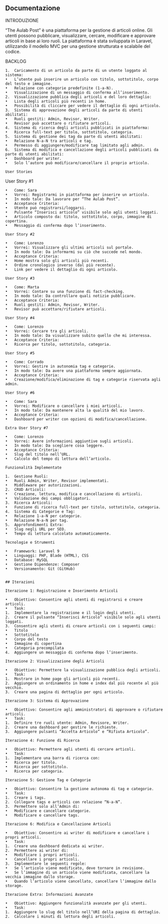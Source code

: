 ## Documentazione 

INTRODUZIONE

“The Aulab Post” è una piattaforma per la gestione di articoli online. Gli utenti possono pubblicare, visualizzare, cercare, modificare e approvare articoli in base ai loro ruoli. La piattaforma è stata sviluppata in Laravel, utilizzando il modello MVC per una gestione strutturata e scalabile del codice.

BACKLOG

	1.	Caricamento di un articolo da parte di un utente loggato al sistema:
	•	L’utente può inserire un articolo con titolo, sottotitolo, corpo del testo e immagine.
	•	Relazione con categorie predefinite (1-a-N).
	•	Visualizzazione di un messaggio di conferma all’inserimento.
	2.	Visualizzazione pubblica degli articoli e del loro dettaglio:
	•	Lista degli articoli più recenti in home.
	•	Possibilità di cliccare per vedere il dettaglio di ogni articolo.
	3.	Sistema di approvazione degli articoli da parte di utenti abilitati:
	•	Ruoli gestiti: Admin, Revisor, Writer.
	•	Revisor può accettare o rifiutare articoli.
	4.	Sistema di ricerca degli articoli pubblicati in piattaforma:
	•	Ricerca full-text per titolo, sottotitolo, categoria.
	5.	Sistema di gestione dei tag da parte di utenti abilitati:
	•	Relazione N-a-N tra articoli e tag.
	•	Permesso di aggiungere/modificare tag limitato agli admin.
	6.	Sistema di modifica e cancellazione degli articoli pubblicati da parte di utenti abilitati:
	•	Dashboard per writer.
	•	Solo l’autore può modificare/cancellare il proprio articolo.

    User Stories

User Story #1

	•	Come: Sara
	•	Vorrei: Registrarmi in piattaforma per inserire un articolo.
	•	In modo tale: Da lavorare per “The Aulab Post”.
	•	Acceptance Criteria:
	•	Utente può registrarsi/loggarsi.
	•	Pulsante “Inserisci articolo” visibile solo agli utenti loggati.
	•	Articolo composto da: titolo, sottotitolo, corpo, immagine di copertina.
	•	Messaggio di conferma dopo l’inserimento.

    User Story #2

	•	Come: Lorenzo
	•	Vorrei: Visualizzare gli ultimi articoli sul portale.
	•	In modo tale: Da informarmi su ciò che succede nel mondo.
	•	Acceptance Criteria:
	•	Home mostra solo gli articoli più recenti.
	•	Ordine cronologico inverso (dal più recente).
	•	Link per vedere il dettaglio di ogni articolo.

    User Story #3

	•	Come: Marta
	•	Vorrei: Contare su una funzione di fact-checking.
	•	In modo tale: Da controllare quali notizie pubblicare.
	•	Acceptance Criteria:
	•	Ruoli gestiti: Admin, Revisor, Writer.
	•	Revisor può accettare/rifiutare articoli.

    User Story #4

	•	Come: Lorenzo
	•	Vorrei: Cercare tra gli articoli.
	•	In modo tale: Da visualizzare subito quello che mi interessa.
	•	Acceptance Criteria:
	•	Ricerca per titolo, sottotitolo, categoria.

    User Story #5

	•	Come: Corrado
	•	Vorrei: Gestire in autonomia tag e categorie.
	•	In modo tale: Da avere una piattaforma sempre aggiornata.
	•	Acceptance Criteria:
	•	Creazione/modifica/eliminazione di tag e categorie riservata agli admin.

    User Story #6

	•	Come: Sara
	•	Vorrei: Modificare o cancellare i miei articoli.
	•	In modo tale: Da mantenere alta la qualità del mio lavoro.
	•	Acceptance Criteria:
	•	Dashboard per writer con opzioni di modifica/cancellazione.

    Extra User Story #7

	•	Come: Lorenzo
	•	Vorrei: Avere informazioni aggiuntive sugli articoli.
	•	In modo tale: Da scegliere cosa leggere.
	•	Acceptance Criteria:
	•	Slug del titolo nell’URL.
	•	Calcolo del tempo di lettura dell’articolo.

    Funzionalità Implementate

	1.	Gestione Ruoli:
	•	Ruoli Admin, Writer, Revisor implementati.
	•	Middleware per autorizzazioni.
	2.	CRUD Articoli:
	•	Creazione, lettura, modifica e cancellazione di articoli.
	•	Validazione dei campi obbligatori.
	3.	Ricerca Articoli:
	•	Funzione di ricerca full-text per titolo, sottotitolo, categoria.
	4.	Sistema di Categorie e Tag:
	•	Relazione 1-a-N per categorie.
	•	Relazione N-a-N per tag.
	5.	Approfondimenti Extra:
	•	Slug negli URL per SEO.
	•	Tempo di lettura calcolato automaticamente.

    Tecnologie e Strumenti

	•	Framework: Laravel 9
	•	Linguaggi: PHP, Blade (HTML), CSS
	•	Database: MySQL
	•	Gestione Dipendenze: Composer
	•	Versionamento: Git (GitHub)


	## Iterazioni

	Iterazione 1: Registrazione e Inserimento Articoli

	•	Obiettivo: Consentire agli utenti di registrarsi e creare articoli.
	•	Task:
	1.	Implementare la registrazione e il login degli utenti.
	2.	Creare il pulsante “Inserisci Articolo” visibile solo agli utenti loggati.
	3.	Consentire agli utenti di creare articoli con i seguenti campi:
	•	Titolo
	•	Sottotitolo
	•	Corpo del testo
	•	Immagine di copertina
	•	Categoria precompilata
	4.	Aggiungere un messaggio di conferma dopo l’inserimento.

	Iterazione 2: Visualizzazione degli Articoli

	•	Obiettivo: Permettere la visualizzazione pubblica degli articoli.
	•	Task:
	1.	Mostrare in home page gli articoli più recenti.
	2.	Aggiungere un ordinamento in home e index dal più recente al più vecchio.
	3.	Creare una pagina di dettaglio per ogni articolo.

	Iterazione 3: Sistema di Approvazione

	•	Obiettivo: Consentire agli amministratori di approvare o rifiutare articoli.
	•	Task:
	1.	Definire tre ruoli utente: Admin, Revisore, Writer.
	2.	Creare una dashboard per gestire le richieste.
	3.	Aggiungere pulsanti “Accetta Articolo” e “Rifiuta Articolo”.

	Iterazione 4: Funzione di Ricerca

	•	Obiettivo: Permettere agli utenti di cercare articoli.
	•	Task:
	1.	Implementare una barra di ricerca con:
	•	Ricerca per titolo.
	•	Ricerca per sottotitolo.
	•	Ricerca per categoria.
    
    Iterazione 5: Gestione Tag e Categorie

	•	Obiettivo: Consentire la gestione autonoma di tag e categorie.
	•	Task:
	1.	Creare i tags.
	2.	Collegare tags e articoli con relazione “N-a-N”.
	3.	Permettere solo all’Admin di:
	•	Modificare e cancellare categorie.
	•	Modificare e cancellare tags.

	Iterazione 6: Modifica e Cancellazione Articoli

	•	Obiettivo: Consentire ai writer di modificare e cancellare i propri articoli.
	•	Task:
	1.	Creare una dashboard dedicata ai writer.
	2.	Permettere ai writer di:
	•	Modificare i propri articoli.
	•	Cancellare i propri articoli.
	3.	Implementare le seguenti regole:
	•	Se l’articolo viene modificato, deve tornare in revisione.
	•	Se l’immagine di un articolo viene modificata, cancellare la vecchia immagine dallo storage.
	•	Quando l’articolo viene cancellato, cancellare l’immagine dallo storage.

	Iterazione Extra: Informazioni Avanzate

	•	Obiettivo: Aggiungere funzionalità avanzate per gli utenti.
	•	Task:
	1.	Aggiungere lo slug del titolo nell’URI della pagina di dettaglio.
	2.	Calcolare i minuti di lettura degli articoli.
